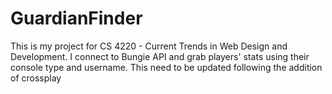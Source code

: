 # GuardianFinder
This is my project for CS 4220 - Current Trends in Web Design and Development. I connect to Bungie API and grab players' stats using their console type and username.
This need to be updated following the addition of crossplay
